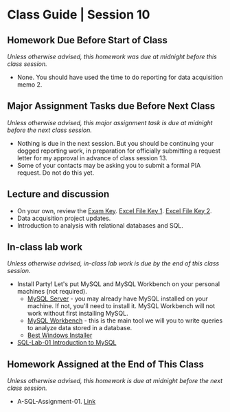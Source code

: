 # Class Guide | Session 10

## Homework Due Before Start of Class
*Unless otherwise advised, this homework was due at midnight before this class session.*

* None. You should have used the time to do reporting for data acquisition memo 2.

## Major Assignment Tasks due Before Next Class
*Unless otherwise advised, this major assignment task is due at midnight before the next class session.*   

* Nothing is due in the next session.  But you should be continuing your dogged reporting work, in preparation for officially submitting a request letter for my approval in advance of class session 13.
* Some of your contacts may be asking you to submit a formal PIA request.  Do not do this yet.  

## Lecture and discussion

* On your own, review the [Exam Key](https://umd.instructure.com/courses/1259604/files/51776195). [Excel File Key 1](https://umd.instructure.com/courses/1259604/files/51776197). [Excel File Key 2](https://umd.instructure.com/courses/1259604/files/51776196).
* Data acquisition project updates. 
* Introduction to analysis with relational databases and SQL.

## In-class lab work
*Unless otherwise advised, in-class lab work is due by the end of this class session.*   

* Install Party! Let's put MySQL and MySQL Workbench on your personal machines (not required).
  * [MySQL Server](https://dev.mysql.com/downloads/mysql/) - you may already have MySQL installed on your machine.  If not, you'll need to install it.  MySQL Workbench will not work without first installing MySQL.
  * [MySQL Workbench](https://dev.mysql.com/downloads/workbench/) - this is the main tool we will you to write queries to analyze data stored in a database.
  * [Best Windows Installer](https://dev.mysql.com/downloads/file/?id=479861)  
* [SQL-Lab-01 Introduction to MySQL](10-In-Class-Lab/10-SQL-Lab-01.md)

## Homework Assigned at the End of This Class
*Unless otherwise advised, this homework is due at midnight before the next class session.*   

* A-SQL-Assignment-01. [Link](10-Homework-Assigned/A-SQL-Assignment-01.sql)
